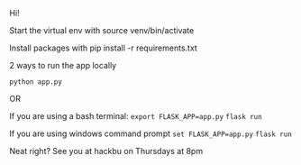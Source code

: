 Hi!


Start the virtual env with source venv/bin/activate

Install packages with pip install -r requirements.txt

2 ways to run the app locally

`python app.py`

OR

  If you are using a bash terminal:
    `export FLASK_APP=app.py`
    `flask run`

  If you are using windows command prompt
    `set FLASK_APP=app.py`
    `flask run`

Neat right?
See you at hackbu on Thursdays at 8pm
